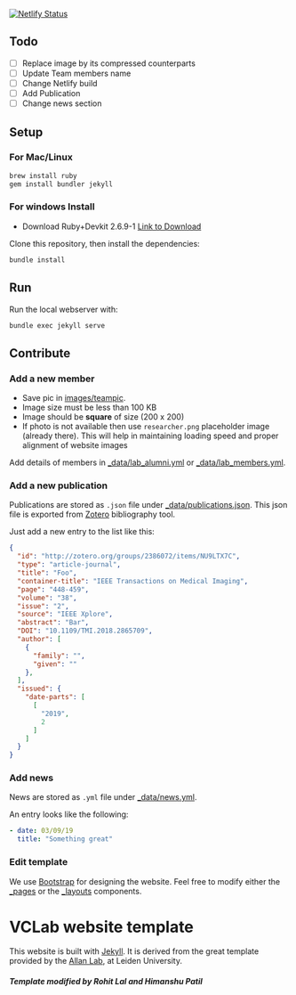 [![Netlify Status](https://api.netlify.com/api/v1/badges/dcf3d5d0-a4a4-486f-bd9a-64b612392aad/deploy-status)](https://app.netlify.com/sites/brave-bell-c85a34/deploys)

## Todo
- [ ] Replace image by its compressed counterparts
- [ ] Update Team members name
- [ ] Change Netlify build
- [ ] Add Publication
- [ ] Change news section

## Setup

### For Mac/Linux

``` bash
brew install ruby
gem install bundler jekyll
```

### For windows Install 
- Download Ruby+Devkit 2.6.9-1 [Link to Download](https://github.com/oneclick/rubyinstaller2/releases/download/RubyInstaller-2.6.9-1/rubyinstaller-devkit-2.6.9-1-x64.exe)
  
Clone this repository, then install the dependencies:


``` bash
bundle install
```

## Run

Run the local webserver with:

``` bash
bundle exec jekyll serve
```

## Contribute

### Add a new member
- Save pic in [images/teampic](images/teampic). 
- Image size must be less than 100 KB
- Image should be **square** of size (200 x 200)
- If photo is not available then use `researcher.png` placeholder image (already there).
This will help in maintaining loading speed and proper alignment of website images

Add details of members in [_data/lab_alumni.yml](_data/lab_alumni.yml) or [_data/lab_members.yml](_data/lab_members.yml). 

### Add a new publication

Publications are stored as `.json` file under
[_data/publications.json](_data/publications.json).
This json file is exported from [Zotero](https://www.zotero.org/)
bibliography tool.

Just add a new entry to the list like this:

``` json
{
  "id": "http://zotero.org/groups/2386072/items/NU9LTX7C",
  "type": "article-journal",
  "title": "Foo",
  "container-title": "IEEE Transactions on Medical Imaging",
  "page": "448-459",
  "volume": "38",
  "issue": "2",
  "source": "IEEE Xplore",
  "abstract": "Bar",
  "DOI": "10.1109/TMI.2018.2865709",
  "author": [
    {
      "family": "",
      "given": ""
    },
  ],
  "issued": {
    "date-parts": [
      [
        "2019",
        2
      ]
    ]
  }
}
```

### Add news

News are stored as `.yml` file under [_data/news.yml](_data/news.yml).

An entry looks like the following:

```yaml
- date: 03/09/19
  title: "Something great"
```

### Edit template

We use [Bootstrap](https://getbootstrap.com/) for designing the website.
Feel free to modify either the [_pages](_pages/) or the
[_layouts](_layouts/) components.

# VCLab website template

This website is built with [Jekyll](https://jekyllrb.com/).
It is derived from the great template provided by the
[Allan Lab](https://www.allanlab.org/aboutwebsite.html), at Leiden University.
##### Template modified by Rohit Lal and Himanshu Patil